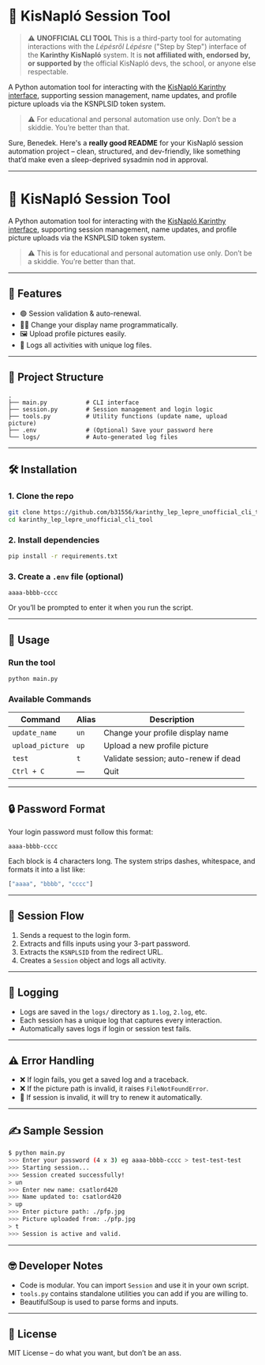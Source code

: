 

# 📒 KisNapló Session Tool

> ⚠️ **UNOFFICIAL CLI TOOL**
> This is a third-party tool for automating interactions with the *Lépésről Lépésre* ("Step by Step") interface of the **Karinthy KisNapló** system.
> It is **not affiliated with, endorsed by, or supported by** the official KisNapló devs, the school, or anyone else respectable.

A Python automation tool for interacting with the [KisNapló Karinthy interface](https://kisnaplo.karinthy.hu), supporting session management, name updates, and profile picture uploads via the KSNPLSID token system.

> ⚠️ For educational and personal automation use only. Don’t be a skiddie. You’re better than that.



Sure, Benedek. Here's a **really good README** for your KisNapló session automation project – clean, structured, and dev-friendly, like something that’d make even a sleep-deprived sysadmin nod in approval.

---

# 📒 KisNapló Session Tool

A Python automation tool for interacting with the [KisNapló Karinthy interface](https://kisnaplo.karinthy.hu), supporting session management, name updates, and profile picture uploads via the KSNPLSID token system.

> ⚠️ This is for educational and personal automation use only. Don’t be a skiddie. You’re better than that.

---

## 🧠 Features

* 🟢 Session validation & auto-renewal.
* 🧑‍🎓 Change your display name programmatically.
* 🖼 Upload profile pictures easily.
* 🧾 Logs all activities with unique log files.

---

## 📁 Project Structure

```
.
├── main.py           # CLI interface
├── session.py        # Session management and login logic
├── tools.py          # Utility functions (update name, upload picture)
├── .env              # (Optional) Save your password here
└── logs/             # Auto-generated log files
```

---

## 🛠️ Installation

### 1. Clone the repo

```bash
git clone https://github.com/b31556/karinthy_lep_lepre_unofficial_cli_tool.git
cd karinthy_lep_lepre_unofficial_cli_tool
```

### 2. Install dependencies

```bash
pip install -r requirements.txt
```

### 3. Create a `.env` file (optional)

```
aaaa-bbbb-cccc
```

Or you’ll be prompted to enter it when you run the script.

---

## 🚀 Usage

### Run the tool

```bash
python main.py
```

### Available Commands

| Command          | Alias | Description                          |
| ---------------- | ----- | ------------------------------------ |
| `update_name`    | `un`  | Change your profile display name     |
| `upload_picture` | `up`  | Upload a new profile picture         |
| `test`           | `t`   | Validate session; auto-renew if dead |
| `Ctrl + C`       | —     | Quit                                 |

---

## 🔒 Password Format

Your login password must follow this format:

```
aaaa-bbbb-cccc
```

Each block is 4 characters long. The system strips dashes, whitespace, and formats it into a list like:

```python
["aaaa", "bbbb", "cccc"]
```

---

## 🧪 Session Flow

1. Sends a request to the login form.
2. Extracts and fills inputs using your 3-part password.
3. Extracts the `KSNPLSID` from the redirect URL.
4. Creates a `Session` object and logs all activity.

---

## 📂 Logging

* Logs are saved in the `logs/` directory as `1.log`, `2.log`, etc.
* Each session has a unique log that captures every interaction.
* Automatically saves logs if login or session test fails.

---

## ⚠️ Error Handling

* ❌ If login fails, you get a saved log and a traceback.
* ❌ If the picture path is invalid, it raises `FileNotFoundError`.
* 🔄 If session is invalid, it will try to renew it automatically.

---

## ✍️ Sample Session

```bash
$ python main.py
>>> Enter your password (4 x 3) eg aaaa-bbbb-cccc > test-test-test
>>> Starting session...
>>> Session created successfully!
> un
>>> Enter new name: csatlord420
>>> Name updated to: csatlord420
> up
>>> Enter picture path: ./pfp.jpg
>>> Picture uploaded from: ./pfp.jpg
> t
>>> Session is active and valid.
```

---

## 🤓 Developer Notes

* Code is modular. You can import `Session` and use it in your own script.
* `tools.py` contains standalone utilities you can add if you are willing to.
* BeautifulSoup is used to parse forms and inputs.

---


## 📜 License

MIT License – do what you want, but don’t be an ass.
